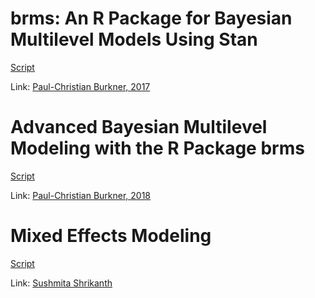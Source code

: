 # brms: An R Package for Bayesian Multilevel Models Using Stan
[Script](https://github.com/caiosainvallio/brms_paper/blob/main/brms_paper_codes.R) 

Link: [Paul-Christian Burkner, 2017](https://www.jstatsoft.org/article/view/v080i01)

# Advanced Bayesian Multilevel Modeling with the R Package brms
[Script](https://github.com/caiosainvallio/brms_paper/blob/main/brms_advanced_paper.R) 

Link: [Paul-Christian Burkner, 2018](https://journal.r-project.org/archive/2018/RJ-2018-017/RJ-2018-017.pdf)

# Mixed Effects Modeling
[Script](https://github.com/caiosainvallio/brms_paper/blob/main/mixed_effects_sushmita.R) 

Link: [Sushmita Shrikanth](https://ademos.people.uic.edu/Chapter17.html)

